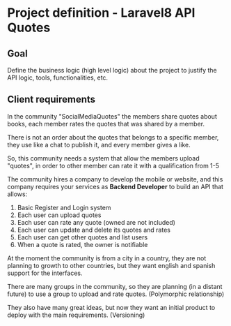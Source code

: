 # Project definition - Laravel8 API Quotes

## Goal

Define the business logic (high level logic) about the project to justify the API logic, tools, functionalities, etc.

## Client requirements

In the community "SocialMediaQuotes" the members share quotes about books, each member rates the quotes that was shared by a member.  

There is not an order about the quotes that belongs to a specific member, they use like a chat to publish it, and every member gives a like.

So, this community needs a system that allow the members upload "quotes", in order to other member can rate it with a qualification from 1-5

The community hires a company to develop the mobile or website, and this company requires your services as **Backend Developer** to build an API that allows:

1. Basic Register and Login system
2. Each user can upload quotes
3. Each user can rate any quote (owned are not included)
4. Each user can update and delete its quotes and rates
5. Each user can get other quotes and list users
6. When a quote is rated, the owner is notifiable

At the moment the community is from a city in a country, they are not planning to growth to other countries, but they want english and spanish support for the interfaces.

There are many groups in the community, so they are planning (in a distant future) to use a group to upload and rate quotes. (Polymorphic relationship)

They also have many great ideas, but now they want an initial product to deploy with the main requirements. (Versioning)

